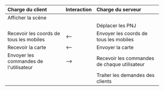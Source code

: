 | **Charge du client** | **Interaction** | **Charge du serveur** |
|:---------------------|:----------------|:----------------------|
| Afficher la scène |  |  |
|  |  | Déplacer les PNJ |
| Recevoir les coords de tous les mobiles | <-- | Envoyer les coords de tous les mobiles |
| Recevoir la carte | <-- | Envoyer la carte |
| Envoyer les commandes de l'utilisateur | --> | Recevoir les commandes de chaque utilisateur |
|  |  | Traiter les demandes des clients |
